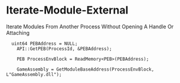 # Iterate-Module-External
Iterate Modules From Another Process Without Opening A Handle Or Attaching

```
  uint64 PEBAddress = NULL;
	API::GetPEB(ProcessId, &PEBAddress);

	PEB ProcessEnvBlock = ReadMemory<PEB>(PEBAddress);
	
	GameAssembly = GetModuleBaseAddress(ProcessEnvBlock, L"GameAssembly.dll");
```
